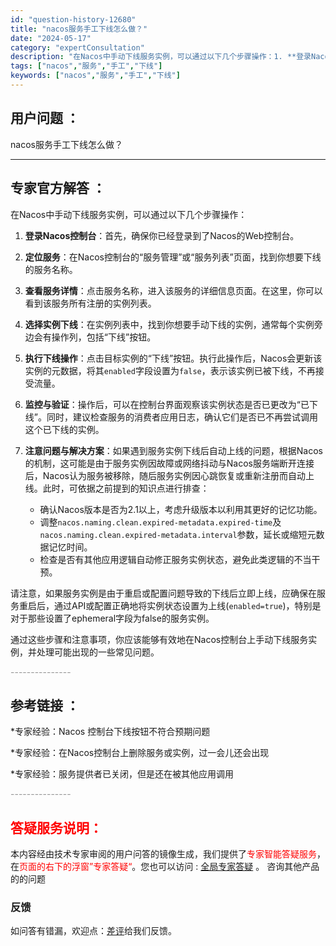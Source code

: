 ```yaml
---
id: "question-history-12680"
title: "nacos服务手工下线怎么做？"
date: "2024-05-17"
category: "expertConsultation"
description: "在Nacos中手动下线服务实例，可以通过以下几个步骤操作：1. **登录Nacos控制台**：首先，确保你已经登录到了Nacos的Web控制台。2. **定位服务**：在Nacos控制台的“服务管理”或“服务列表”页面，找到你想要下线的服务名称。3. **查看服务详情**：点击服务名称，进入该服务的"
tags: ["nacos","服务","手工","下线"]
keywords: ["nacos","服务","手工","下线"]
---
```


## 用户问题 ： 
 nacos服务手工下线怎么做？  

---------------
## 专家官方解答 ：

在Nacos中手动下线服务实例，可以通过以下几个步骤操作：

1. **登录Nacos控制台**：首先，确保你已经登录到了Nacos的Web控制台。

2. **定位服务**：在Nacos控制台的“服务管理”或“服务列表”页面，找到你想要下线的服务名称。

3. **查看服务详情**：点击服务名称，进入该服务的详细信息页面。在这里，你可以看到该服务所有注册的实例列表。

4. **选择实例下线**：在实例列表中，找到你想要手动下线的实例，通常每个实例旁边会有操作列，包括“下线”按钮。

5. **执行下线操作**：点击目标实例的“下线”按钮。执行此操作后，Nacos会更新该实例的元数据，将其`enabled`字段设置为`false`，表示该实例已被下线，不再接受流量。

6. **监控与验证**：操作后，可以在控制台界面观察该实例状态是否已更改为“已下线”。同时，建议检查服务的消费者应用日志，确认它们是否已不再尝试调用这个已下线的实例。

7. **注意问题与解决方案**：如果遇到服务实例下线后自动上线的问题，根据Nacos的机制，这可能是由于服务实例因故障或网络抖动与Nacos服务端断开连接后，Nacos认为服务被移除，随后服务实例因心跳恢复或重新注册而自动上线。此时，可依据之前提到的知识点进行排查：
   - 确认Nacos版本是否为2.1以上，考虑升级版本以利用其更好的记忆功能。
   - 调整`nacos.naming.clean.expired-metadata.expired-time`及`nacos.naming.clean.expired-metadata.interval`参数，延长或缩短元数据记忆时间。
   - 检查是否有其他应用逻辑自动修正服务实例状态，避免此类逻辑的不当干预。

请注意，如果服务实例是由于重启或配置问题导致的下线后立即上线，应确保在服务重启后，通过API或配置正确地将实例状态设置为上线(`enabled=true`)，特别是对于那些设置了ephemeral字段为false的服务实例。

通过这些步骤和注意事项，你应该能够有效地在Nacos控制台上手动下线服务实例，并处理可能出现的一些常见问题。


<font color="#949494">---------------</font> 


## 参考链接 ：

*专家经验：Nacos 控制台下线按钮不符合预期问题 
 
 *专家经验：在Nacos控制台上删除服务或实例，过一会儿还会出现 
 
 *专家经验：服务提供者已关闭，但是还在被其他应用调用 


 <font color="#949494">---------------</font> 
 


## <font color="#FF0000">答疑服务说明：</font> 

本内容经由技术专家审阅的用户问答的镜像生成，我们提供了<font color="#FF0000">专家智能答疑服务</font>，在<font color="#FF0000">页面的右下的浮窗”专家答疑“</font>。您也可以访问 : [全局专家答疑](https://answer.opensource.alibaba.com/docs/intro) 。 咨询其他产品的的问题

### 反馈
如问答有错漏，欢迎点：[差评](https://ai.nacos.io/user/feedbackByEnhancerGradePOJOID?enhancerGradePOJOId=13849)给我们反馈。

